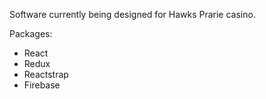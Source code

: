 Software currently being designed for Hawks Prarie casino. 

Packages:
* React
* Redux
* Reactstrap
* Firebase
